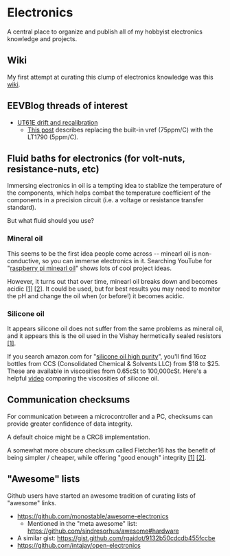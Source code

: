 # Electronics
A central place to organize and publish all of my hobbyist electronics knowledge and projects.

## Wiki

My first attempt at curating this clump of electronics knowledge was this [wiki](https://github.com/pepaslabs/Electronics/wiki).

## EEVBlog threads of interest

- [UT61E drift and recalibration](https://www.eevblog.com/forum/testgear/ut61e-drift-and-recalibration/)
  - [This post](https://www.eevblog.com/forum/testgear/ut61e-drift-and-recalibration/msg345532/#msg345532) describes replacing the built-in vref (75ppm/C) with the LT1790 (5ppm/C).

## Fluid baths for electronics (for volt-nuts, resistance-nuts, etc)

Immersing electronics in oil is a tempting idea to stablize the temperature of the components, which helps combat the temperature coefficient of the components in a precision circuit (i.e. a voltage or resistance transfer standard).

But what fluid should you use?

### Mineral oil

This seems to be the first idea people come across -- minearl oil is non-conductive, so you can immerse electronics in it.  Searching YouTube for "[raspberry pi minearl oil](https://www.youtube.com/results?search_query=raspberry+pi+minearl+oil)" shows lots of cool project ideas.

However, it turns out that over time, minearl oil breaks down and becomes acidic [[1]](http://www.eevblog.com/forum/metrology/ultra-precision-reference-ltz1000/msg410930/#msg410930) [[2]](https://www.eevblog.com/forum/projects/suggestions-for-a-temperature-sensor/msg75547/#msg75547).  It could be used, but for best results you may need to monitor the pH and change the oil when (or before!) it becomes acidic.

### Silicone oil

It appears silicone oil does not suffer from the same problems as mineral oil, and it appears this is the oil used in the Vishay hermetically sealed resistors [[1]](http://www.eevblog.com/forum/metrology/ultra-precision-reference-ltz1000/msg410930/#msg410930).

If you search amazon.com for "[silicone oil high purity](https://www.amazon.com/s/ref=nb_sb_noss?url=search-alias%3Daps&field-keywords=silicone+oil+high+purity&rh=i%3Aaps%2Ck%3Asilicone+oil+high+purity)", you'll find 16oz bottles from CCS (Consolidated Chemical & Solvents LLC) from $18 to $25.  These are available in viscosities from 0.65cSt to 100,000cSt.  Here's a helpful [video](https://www.youtube.com/watch?v=g1c4E1ze0Vo) comparing the viscosities of silicone oil.

## Communication checksums

For communication between a microcontroller and a PC, checksums can provide greater confidence of data integrity.

A default choice might be a CRC8 implementation.

A somewhat more obscure checksum called Fletcher16 has the benefit of being simpler / cheaper, while offering "good enough" integrity [[1]](https://en.wikipedia.org/wiki/Fletcher%27s_checksum) [[2]](https://gist.github.com/globby/9337839).

## "Awesome" lists

Github users have started an awesome tradition of curating lists of "awesome" links.

- https://github.com/monostable/awesome-electronics
  - Mentioned in the "meta awesome" list: https://github.com/sindresorhus/awesome#hardware
- A similar gist: https://gist.github.com/rgaidot/9132b50cdcdb455fccbe
- https://github.com/intajay/open-electronics
